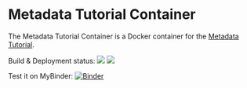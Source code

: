 # Metadata Tutorial Container

The Metadata Tutorial Container is a Docker container for the [Metadata Tutorial](https://github.com/mmh352/metadata-tutorial).

Build & Deployment status: ![](https://github.com/mmh352/metadata-tutorial-container/workflows/Build/badge.svg) ![](https://github.com/mmh352/metadata-tutorial-container/workflows/Deployment/badge.svg)

Test it on MyBinder: [![Binder](https://mybinder.org/badge_logo.svg)](https://mybinder.org/v2/gh/mmh352/metadata-tutorial-container/default)
